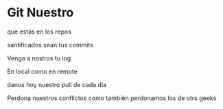 # Git Nuestro

que estás en los repos

santificados sean tus commits

Venga a nostros tu log

En local como en remote

danos hoy nuestro pull de cada día

Perdona nuestros conflictos como también perdonamos los de otrs geeks

